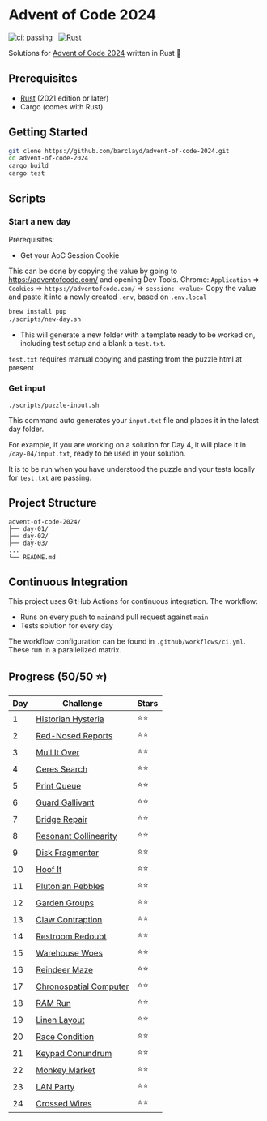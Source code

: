 # Advent of Code 2024

[![ci: passing](https://img.shields.io/badge/ci-passing-brightgreen?style=for-the-badge)](https://github.com/barclayd/advent-of-code-2024/actions)
&nbsp;
[![Rust](https://img.shields.io/badge/rust-%23000000.svg?style=for-the-badge&logo=rust&logoColor=orange)](https://www.rust-lang.org/)

Solutions for [Advent of Code 2024](https://adventofcode.com/2024) written in Rust 🦀

## Prerequisites

- [Rust](https://www.rust-lang.org/tools/install) (2021 edition or later)
- Cargo (comes with Rust)

## Getting Started

```bash
git clone https://github.com/barclayd/advent-of-code-2024.git
cd advent-of-code-2024
cargo build
cargo test
```

## Scripts

### Start a new day

Prerequisites: 

* Get your AoC Session Cookie

This can be done by copying the value by going to https://adventofcode.com/ and opening Dev Tools.
Chrome: `Application` => `Cookies` => `https://adventofcode.com/` => `session: <value>`
Copy the value and paste it into a newly created `.env`, based on `.env.local`

```sh
brew install pup
./scripts/new-day.sh
```

* This will generate a new folder with a template ready to be worked on, including test setup and a blank a `test.txt`.

`test.txt` requires manual copying and pasting from the puzzle html at present

### Get input

```shell
./scripts/puzzle-input.sh
```

This command auto generates your `input.txt` file and places it in the latest day folder.

For example, if you are working on a solution for Day 4, it will place it in `/day-04/input.txt`, ready to be used in your solution.

It is to be run when you have understood the puzzle and your tests locally for `test.txt` are passing.

## Project Structure

```
advent-of-code-2024/
├── day-01/
├── day-02/
├── day-03/
...
└── README.md
```

## Continuous Integration

This project uses GitHub Actions for continuous integration. The workflow:

- Runs on every push to `main`and pull request against `main`
- Tests solution for every day

The workflow configuration can be found in `.github/workflows/ci.yml`.
These run in a parallelized matrix.

## Progress (50/50 ⭐️)

| Day | Challenge                                                      | Stars |
|-----|----------------------------------------------------------------|--|
| 1   | [Historian Hysteria](https://adventofcode.com/2024/day/1)      | ⭐️⭐️ |
| 2   | [Red-Nosed Reports](https://adventofcode.com/2024/day/2)       | ⭐️⭐️ |
| 3   | [Mull It Over](https://adventofcode.com/2024/day/3)            | ⭐️⭐️ |
| 4   | [Ceres Search](https://adventofcode.com/2024/day/4)            | ⭐️⭐️ |
| 5   | [Print Queue](https://adventofcode.com/2024/day/5)             | ⭐️⭐️ |
| 6   | [Guard Gallivant](https://adventofcode.com/2024/day/6)         | ⭐️⭐️ |
| 7   | [Bridge Repair](https://adventofcode.com/2024/day/7)           | ⭐️⭐️ |
| 8   | [Resonant Collinearity](https://adventofcode.com/2024/day/8)   | ⭐⭐ |
| 9   | [Disk Fragmenter](https://adventofcode.com/2024/day/9)         | ⭐️⭐️ |
| 10  | [Hoof It](https://adventofcode.com/2024/day/10)                | ⭐️⭐ |
| 11  | [Plutonian Pebbles](https://adventofcode.com/2024/day/11)      | ⭐️⭐ |
| 12  | [Garden Groups](https://adventofcode.com/2024/day/12)          | ⭐️⭐ |
| 13  | [Claw Contraption](https://adventofcode.com/2024/day/13)       | ⭐⭐ |
| 14  | [Restroom Redoubt](https://adventofcode.com/2024/day/14)       | ⭐⭐ |
| 15  | [Warehouse Woes](https://adventofcode.com/2024/day/15)         | ⭐⭐ |
| 16  | [Reindeer Maze](https://adventofcode.com/2024/day/16)          | ⭐⭐ |
| 17  | [Chronospatial Computer](https://adventofcode.com/2024/day/17) | ⭐⭐ |
| 18  | [RAM Run](https://adventofcode.com/2024/day/18)                | ⭐⭐ |
| 19  | [Linen Layout](https://adventofcode.com/2024/day/19)           | ⭐⭐ |
| 20  | [Race Condition](https://adventofcode.com/2024/day/20)         | ⭐⭐ |
| 21  | [Keypad Conundrum](https://adventofcode.com/2024/day/21)       | ⭐⭐ |
| 22  | [Monkey Market](https://adventofcode.com/2024/day/22)          | ⭐⭐ |
| 23  | [LAN Party](https://adventofcode.com/2024/day/23)              | ⭐⭐ |
| 24  | [Crossed Wires](https://adventofcode.com/2024/day/24)          | ⭐⭐ |
